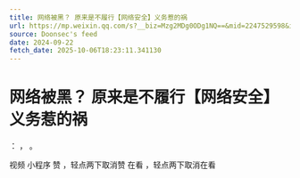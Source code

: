 ```yaml
---
title: 网络被黑？ 原来是不履行【网络安全】义务惹的祸
url: https://mp.weixin.qq.com/s?__biz=Mzg2MDg0ODg1NQ==&mid=2247529598&idx=3&sn=05fc33e1e372223c7312c51167cc551b
source: Doonsec's feed
date: 2024-09-22
fetch_date: 2025-10-06T18:23:11.341130
---
```


# 网络被黑？ 原来是不履行【网络安全】义务惹的祸

：
，
。

视频
小程序
赞
，轻点两下取消赞
在看
，轻点两下取消在看